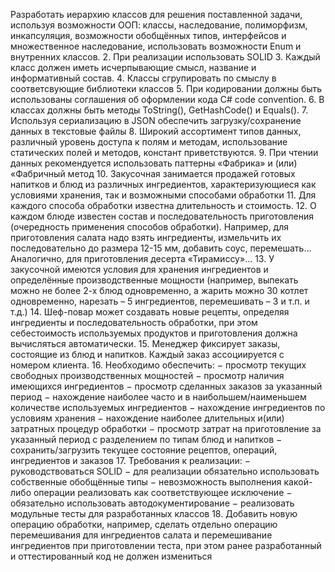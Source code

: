 Разработать иерархию классов для решения поставленной задачи, используя возможности 
ООП: классы, наследование, полиморфизм, инкапсуляция, возможности обобщённых типов, 
интерфейсов и множественное наследование, использовать возможности Enum и внутренних 
классов.
2. При реализации использовать SOLID
3. Каждый класс должен иметь исчерпывающие смысл, название и информативный состав.
4. Классы сгрупировать по смыслу в соответсвующие библиотеки классов
5. При кодировании должны быть использованы соглашения об оформлении кода C# code
convention.
6. В классах должны быть методы ToString(), GetHashCode() и Equals().
7. Используя сериализацию в JSON обеспечить загрузку/сохранение данных в текстовые файлы
8. Широкий ассортимент типов данных, различный уровень доступа к полям и методам,
использование статических полей и методов, констант приветствуются.
9. При чтении данных рекомендуется использовать паттерны «Фабрика» и (или) «Фабричный 
метод
10. Закусочная занимается продажей готовых напитков и блюд из различных ингредиентов, 
характеризующиеся как условиями хранения, так и возможными способами обработки
11. Для каждого способа обработки известна длительность и стоимость.
12. О каждом блюде известен состав и последовательность приготовления (очередность 
применения способов обработки). Например, для приготовления салата надо взять 
ингредиенты, измельчить их последовательно до размера 12-15 мм, добавить соус, 
перемешать… Аналогично, для приготовления десерта «Тирамиссу»…
13. У закусочной имеются условия для хранения ингредиентов и определённые производственные 
мощности (например, выпекать можно не более 2-х блюд одновременно, а жарить можно 30 
котлет одновременно, нарезать – 5 ингредиентов, перемешивать – 3 и т.п. и т.д.)
14. Шеф-повар может создавать новые рецепты, определяя ингредиенты и последовательность 
обработки, при этом себестоимость используемых продуктов и приготовления должна 
вычисляться автоматически.
15. Менеджер фиксирует заказы, состоящие из блюд и напитков. Каждый заказ ассоциируется с
номером клиента.
16. Необходимо обеспечить:
− просмотр текущих свободных производственных мощностей
− просмотр наличия имеющихся ингредиентов
− просмотр сделанных заказов за указанный период
− нахождение наиболее часто и в наибольшем/наименьшем количестве используемых 
ингредиентов
− нахождение ингредиентов по условиям хранения
− нахождение наиболее длительных и(или) затратных процедур обработки
− просмотр затрат на приготовление за указанный период с разделением по типам блюд и 
напитков
− сохранить/загрузить текущее состояние рецептов, операций, ингредиентов и заказов 
17. Требования к реализации:
− руководствоваться SOLID
− для реализации обязательно использовать собственные обобщённые типы
− невозможность выполнения какой-либо операции реализовать как соответствующее 
исключение
− обязательно использовать автодокументирование
− реализовать модульные тесты для разработанных классов
18. Добавить новую операцию обработки, например, сделать отдельно операцию перемешивания 
для ингредиентов салата и перемешивание ингредиентов при приготовлении теста, при этом 
ранее разработанный и оттестированный код не должен измениться
